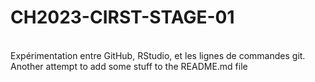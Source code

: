 # CH2023-CIRST-STAGE-01
<br>
Expérimentation entre GitHub, RStudio, et les lignes de commandes git.
<br>
Another attempt to add some stuff to the README.md file
